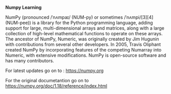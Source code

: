 **Numpy Learning**

NumPy (pronounced /ˈnʌmpaɪ/ (NUM-py) or sometimes /ˈnʌmpi/[3][4] (NUM-pee)) is a library for the Python programming language, adding support for large, multi-dimensional arrays and matrices, along with a large collection of high-level mathematical functions to operate on these arrays. The ancestor of NumPy, Numeric, was originally created by Jim Hugunin with contributions from several other developers. In 2005, Travis Oliphant created NumPy by incorporating features of the competing Numarray into Numeric, with extensive modifications. NumPy is open-source software and has many contributors.

For latest updates go on to  : https://numpy.org

For the original documetantion go on to https://numpy.org/doc/1.18/reference/index.html

